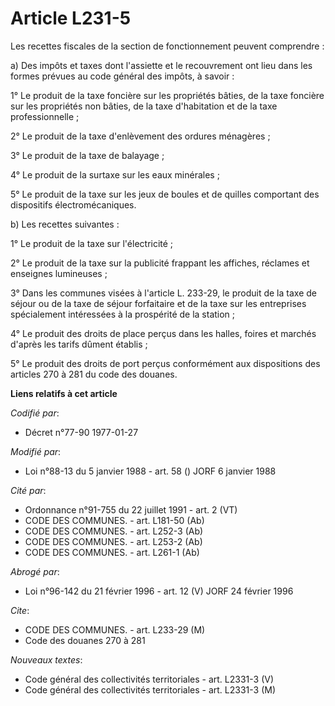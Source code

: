 # Article L231-5

Les recettes fiscales de la section de fonctionnement peuvent comprendre :

a) Des impôts et taxes dont l'assiette et le recouvrement ont lieu dans les formes prévues au code général des impôts, à
savoir :

1° Le produit de la taxe foncière sur les propriétés bâties, de la taxe foncière sur les propriétés non bâties, de la taxe
d'habitation et de la taxe professionnelle ;

2° Le produit de la taxe d'enlèvement des ordures ménagères ;

3° Le produit de la taxe de balayage ;

4° Le produit de la surtaxe sur les eaux minérales ;

5° Le produit de la taxe sur les jeux de boules et de quilles comportant des dispositifs électromécaniques.

b) Les recettes suivantes :

1° Le produit de la taxe sur l'électricité ;

2° Le produit de la taxe sur la publicité frappant les affiches, réclames et enseignes lumineuses ;

3° Dans les communes visées à l'article L. 233-29, le produit de la taxe de séjour ou de la taxe de séjour forfaitaire et de
la taxe sur les entreprises spécialement intéressées à la prospérité de la station ;

4° Le produit des droits de place perçus dans les halles, foires et marchés d'après les tarifs dûment établis ;

5° Le produit des droits de port perçus conformément aux dispositions des articles 270 à 281 du code des douanes.

**Liens relatifs à cet article**

_Codifié par_:

  - Décret n°77-90 1977-01-27

_Modifié par_:

  - Loi n°88-13 du 5 janvier 1988 - art. 58 () JORF 6 janvier 1988

_Cité par_:

  - Ordonnance n°91-755 du 22 juillet 1991 - art. 2 (VT)
  - CODE DES COMMUNES. - art. L181-50 (Ab)
  - CODE DES COMMUNES. - art. L252-3 (Ab)
  - CODE DES COMMUNES. - art. L253-2 (Ab)
  - CODE DES COMMUNES. - art. L261-1 (Ab)

_Abrogé par_:

  - Loi n°96-142 du 21 février 1996 - art. 12 (V) JORF 24 février 1996

_Cite_:

  - CODE DES COMMUNES. - art. L233-29 (M)
  - Code des douanes 270 à 281

_Nouveaux textes_:

  - Code général des collectivités territoriales - art. L2331-3 (V)
  - Code général des collectivités territoriales - art. L2331-3 (M)
